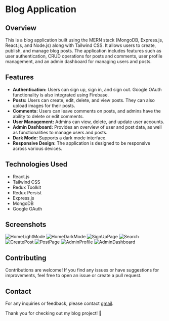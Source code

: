 # Blog Application

## Overview

This is a blog application built using the MERN stack (MongoDB, Express.js, React.js, and Node.js) along with Tailwind CSS. It allows users to create, publish, and manage blog posts. The application includes features such as user authentication, CRUD operations for posts and comments, user profile management, and an admin dashboard for managing users and posts.

## Features

- **Authentication:** Users can sign up, sign in, and sign out. Google OAuth functionality is also integrated using Firebase.
- **Posts:** Users can create, edit, delete, and view posts. They can also upload images for their posts.
- **Comments:** Users can leave comments on posts, and admins have the ability to delete or edit comments.
- **User Management:** Admins can view, delete, and update user accounts.
- **Admin Dashboard:** Provides an overview of user and post data, as well as functionalities to manage users and posts.
- **Dark Mode:** Supports a dark mode interface.
- **Responsive Design:** The application is designed to be responsive across various devices.

## Technologies Used

- React.js
- Tailwind CSS
- Redux Toolkit
- Redux Persist
- Express.js
- MongoDB
- Google OAuth

## Screenshots

![HomeLightMode](https://github.com/OtaraAlex/blog-app/assets/111053808/bacaad18-34cd-4ad9-84ca-b93704e69be5)
![HomeDarkMode](https://github.com/OtaraAlex/blog-app/assets/111053808/d5990a19-a541-4861-acff-5cecc8550173)
![SignUpPage](https://github.com/OtaraAlex/blog-app/assets/111053808/6a9fa68a-4c16-4e09-8cfc-6cd968127921)
![Search](https://github.com/OtaraAlex/blog-app/assets/111053808/f4fc6915-97a4-4ae4-a4af-c57a6892636c)
![CreatePost](https://github.com/OtaraAlex/blog-app/assets/111053808/7f7210b4-1e3e-49c6-8839-485f8e87f445)
![PostPage](https://github.com/OtaraAlex/blog-app/assets/111053808/b93e170f-d71a-47c7-a28f-c0eb2ccd1f3c)
![AdminProfile](https://github.com/OtaraAlex/blog-app/assets/111053808/7035a9bc-1f76-4dde-acb6-ce5cf8f24af2)
![AdminDashboard](https://github.com/OtaraAlex/blog-app/assets/111053808/29297a93-b637-48ce-9721-b652e9a524d4)



## Contributing

Contributions are welcome! If you find any issues or have suggestions for improvements, feel free to open an issue or create a pull request.

## Contact

For any inquiries or feedback, please contact [gmail](mailto:contact@alexotara.com).

Thank you for checking out my blog project! 🚀
